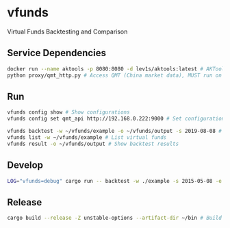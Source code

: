 # vfunds

Virtual Funds Backtesting and Comparison

## Service Dependencies

```sh
docker run --name aktools -p 8080:8080 -d lev1s/aktools:latest # AKTools (Open financial data)
python proxy/qmt_http.py # Access QMT (China market data), MUST run on Windows server with QMT running
```

## Run

```sh
vfunds config show # Show configurations
vfunds config set qmt_api http://192.168.0.222:9000 # Set configuration

vfunds backtest -w ~/vfunds/example -o ~/vfunds/output -s 2019-08-08 # Run example backtest
vfunds list -w ~/vfunds/example # List virtual funds
vfunds result -o ~/vfunds/output # Show backtest results
```

## Develop

```sh
LOG="vfunds=debug" cargo run -- backtest -w ./example -s 2015-05-08 -e 2025-05-08 @permanent
```

## Release

```sh
cargo build --release -Z unstable-options --artifact-dir ~/bin # Build binary and copy to a desitination path
```
